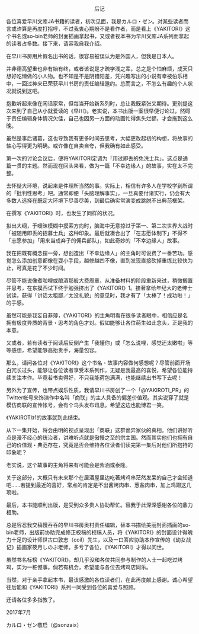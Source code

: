 <p align="center">后记</p>

各位喜爱早川文库JA书籍的读者，初次见面，我是カルロ・ゼン。对某些读者而言或许算是再度打招呼，不过我衷心期盼不是看作者，而是看上《YAKITORI》这个书名或so-bin老师的封面插画拿起书，又或者视本书为早川文库JA系列而拿起的读者占多数。接下来，请容我自我介绍。

在早川书房用片假名出书的话，很容易被误认为是外国人，但我是日本人。

并非德高望重也非有始有终，或者该说是才疏学浅之辈，总之是个怕麻烦，成天只想好吃懒做的小人物。也不知是不是阴错阳差，凭兴趣写出的小说有幸被伯乐相中，一回过神来已荣获早川书房的责任编辑邀约。总而言之，不怎么有趣的个人状况就说到这吧。

抱歉听起来像在闲话家常，但每当开始新系列时，总让我既紧张又期待。更别提这次来到了自己从小就爱读的《早川》。老实说，本书出版一案很早便讨论过，然碍于责任编辑身体情况欠佳，自己也因另一方面的动画忙得焦头烂额，才会拖到这么晚。

虽然是事后诸葛，这也导致我有更多时间去思考，大幅更改起初的构想，将故事的轴心写得更为明确。或许像在自卖自夸，但我确有如此感受。

第一次的讨论会议后，便将YAKITORI定调为「用过即丢的免洗士兵」。这点是通篇一贯的主题。然而现在回头来看，做为一篇「不幸边缘人」的故事，实在太不完整。

去怀疑大环境，说起来是件理所当然的事。实际上，相信有许多人在学校学到所谓的「批判性思考」吧。通常即便「头脑理解事实」，一旦真要付诸实行，仍会有大多数人选择在既定大环境下尽善尽美，到最后确实常演变成跳脱不出典范框架。

在撰写《YAKITORI》时，也发生了同样的状况。

拟出大纲，于嗳昧模糊中摸索方向时，脑海中无意掠过于第一、第二次世界大战时「被随用即丢的招募士兵」这种印象。最后就凑合出了「在志愿体制下」不得不「志愿参加」「用来当成弃子的佣兵部队」，如此奇妙的「不幸边缘人」故事。

我在把既有概念摆一旁，想创造出「不幸边缘人」的主角时可说费了一番苦功。感觉怎么添加创意都像在耍小手段，越修越四不像，直到发现直接砍掉重练比较快为止，可真是花了不少时间。

尽管不能说像煮咖哩或酿酒那般大费周章，从准备材料的阶段重新来过，稍微搁置并思考，在东摸西试下终于勉强挤出了《YAKITORI》1。接著拿给年纪大的老绅士试读，获得「讲话太粗鄙／太没礼貌」的意见时，我才有了「太棒了！成功啦！」的手感。

虽然可能是我妄自菲薄，《YAKITORI》的主角明看在很多读者眼中，相信应是名拥有极度异质的背景・思考的角色才对。假如能够让各位萌生如此念头，正是我的本意。

又或者，若有读者于阅读后反倒产生「我懂你」或「怎么说哩，感觉还太嫩啦」等等感想，希望能够高抬贵手，海量包容。

那么，请问各位对《YAKITORI》这个书名・故事内容做何感想呢？尽管前面开场白冗长过头，能够让各位读者享受本系列作，无疑是我最高的喜悦，希望各位能持续关注本作。毕竟若书卖得好，不只我能荷包满满，也能继续出书写下去呢！

另外为了宣传，也带点娱乐性质，我请早川书房创了一个「@YAKIROTI_PR」的Twitter帐号来饰演作中名叫「商联」的主人具备的偏差价值观。其实说穿了就是模仿商联的宣传帐号，会有个鸟头发布讯息。希望这边也能博君一笑。

《YAKIROTI》1的故事就到此结束。

从下一集开始，将会由明的视点呈现出「商联」这群诡异家伙的真相。他们讲好听点是漫不经心的统治者，讲难听点就是傲慢之至的宗主国。然而其实他们也拥有自己的价值观・典范存在，究竟是否会维持各位读者们读完第一集后对他们所抱持的印象呢？

老实说，这个故事的主角将来有可能会是紫涵或泰隆。

关于这部分，大概只有未来那个在居酒屋里边吃著烤鸡串茫然发呆的自己才会知道吧……若提到最近的喜好，常点的肯定是不出酱烤肉串、葱盐肉串，加上鸡翅这几项啦。

最后，本书能顺利出版，是受到众多贵人协助帮忙。容我于此深深感谢各位的鼎力相助。

总是容忍我交稿慢吞吞的早川书房奥村责任编辑，替本书描绘美丽封面插画的so-bin老师，出版前协助完成修正校稿的校稿人员，将《YAKITORI》的封面设计得魄力十足的设计师世古口敦志（coil）先生，以及一口答应协助本作宣传的《幼女战记》插画家筱月しのぶ老师。多亏了各位，《YAKITORI》才得以问世。

虽然书名标榜《YAKITORI》，却几乎没和各位共同参与制作的人士一起吃过烤鸡，实为一桩憾事。倘若有机会，希望能与各位去烤鸡店同乐。

当然，对于亲手拿起本书，最该感激的各位读者们，在此再度献上感谢。诚心希望往后能和《YAKITORI》系列一同受到各位的喜爱与照顾。

还请各位多多指教了。

2017年7月

カルロ・ゼン敬启（@sonzaix）

